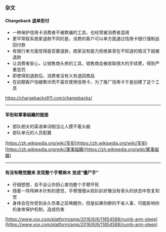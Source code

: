 ### 杂文

#### Chargeback 退单拒付
- 一种保护信用卡消费者不被欺骗的工具，也经常被消费者滥用
- 更平常联系商家退款不同的是，消费的客户可以单方面通过信用卡银行强制追回付款
- 有银行单方面觉得是否要退款，商家没有能力拒绝甚至在不知道的情况下就被退款
- 让消费者安心，让销售商头疼的工具，销售商会被收取很大的手续费，得到严重惩罚
- 即使得到退款后，消费者没有义务退回商品
- 在初期客户怕被欺诈而不喜欢使用信用卡，为了推广信用卡于是创建了这个工具

<a href="https://chargebacks911.com/chargebacks/">https://chargebacks911.com/chargebacks/</a>

<hr/>

#### 军衔和軍事組織的链接
- 部队相关的英语单词相当让人摸不着头脑
- 部队单元的人员配置

[https://zh.wikipedia.org/wiki/军衔](https://zh.wikipedia.org/wiki/军衔)
[https://zh.wikipedia.org/wiki/軍事組織](https://zh.wikipedia.org/wiki/軍事組織)

<hr/>

#### 有没有睡觉醒来 发现整个手臂麻木 变成"僵尸手"
- 仔细想想，会不会让你担心害怕整个手臂坏死
- 随着一阵阵麻木针刺的感觉，手臂慢慢从软趴趴好像没有骨头的状态中恢复知觉
- 身体会在你受到永久伤害之前唤醒你，但是如果你醉的不省人事，可能影响你的身体保护机制，造成伤害

[https://www.vox.com/platform/amp/2016/6/6/11854588/numb-arm-sleep](https://www.vox.com/platform/amp/2016/6/6/11854588/numb-arm-sleep)